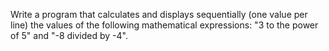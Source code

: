 
Write a program that calculates and displays sequentially (one value per line) the values of the following mathematical expressions: "3 to the power of 5" and "-8 divided by -4".
